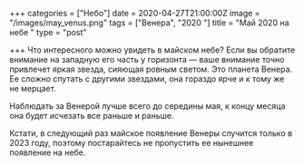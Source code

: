 +++
categories = ["Небо"]
date = 2020-04-27T21:00:00Z
image = "/images/may_venus.png"
tags = ["Венера", "2020 "]
title = "Май 2020 на небе "
type = "post"

+++
Что интересного можно увидеть в майском небе? Если вы обратите внимание на западную его часть у горизонта — ваше внимание точно привлечет яркая звезда, сияющая ровным светом. Это планета Венера. Ее сложно спутать с другими звездами, она гораздо ярче и к тому же не мерцает.  
  
Наблюдать за Венерой лучше всего до середины мая, к концу месяца она будет исчезать все раньше и раньше.  
  
Кстати, в следующий раз майское появление Венеры случится только в 2023 году, поэтому постарайтесь не пропустить ее нынешнее появление на небе.